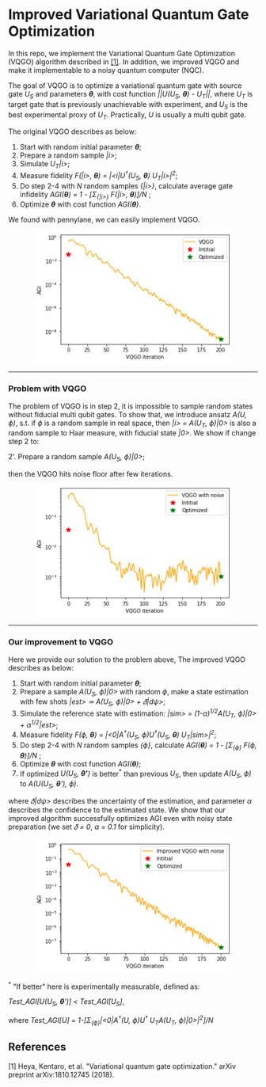 # Improved Variational Quantum Gate Optimization

In this repo, we implement the Variational Quantum Gate Optimization (VQGO) algorithm described in [[1]](#1). In addition, we improved VQGO and make it implementable to a noisy quantum computer (NQC).

The goal of VQGO is to optimize a variational quantum gate with source gate <em>U<sub>S</sub></em> and parameters <em>**θ**</em>, with cost function <em>||U(U<sub>S</sub>, **θ**) - U<sub>T</sub>||</em>, where <em>U<sub>T</sub></em> is target gate that is previously unachievable with experiment, and <em>U<sub>S</sub></em> is the best experimental proxy of <em>U<sub>T</sub></em>. Practically, <em>U</em> is usually a multi qubit gate.

The original VQGO describes as below:
1. Start with random initial parameter <em>**θ**</em>;
2. Prepare a random sample <em>|i></em>;
3. Simulate <em>U<sub>T</sub>|i></em>;
4. Measure fidelity  <em>F(|i>, **θ**) = |<i|U<sup>†</sup>(U<sub>S</sub>, **θ**) U<sub>T</sub>|i>|<sup>2</sup></em>;
5. Do step 2-4 with <em>N</em> random samples  <em>{|i>}</em>, calculate average gate infidelity <em>AGI(**θ**) = 1 - [Σ<sub>{|i>}</sub> F(|i>, **θ**)]/N </em>;
6. Optimize <em>**θ**</em> with cost function <em>AGI(**θ**)</em>.

We found with pennylane, we can easily implement VQGO.

<p align="center">
  <img alt="VQGO" src="https://github.com/Shangjie-Guo/Quantum-Self-Improvement/blob/main/illustration_figures/VQGO.png" width="400">
</p>

---
### Problem with VQGO
The problem of VQGO is in step 2, it is impossible to sample random states without fiducial multi qubit gates. To show that, we introduce ansatz <em>A(U, ϕ)</em>, s.t. if <em>ϕ</em> is a random sample in real space, then <em>|i> = A(U<sub>T</sub>, ϕ)|0></em> is also a random sample to Haar measure, with fiducial state <em>|0></em>. We show if change step 2 to:

2'. Prepare a random sample <em>A(U<sub>S</sub>, ϕ)|0></em>;

then the VQGO hits noise floor after few iterations.
<p align="center">
  <img alt="VQGO_noise" src="https://github.com/Shangjie-Guo/Quantum-Self-Improvement/blob/main/illustration_figures/VQGO_noise.png" width="400">
</p>

---
### Our improvement to VQGO
Here we provide our solution to the problem above, The improved VQGO describes as below:
1. Start with random initial parameter <em>**θ**</em>;
2. Prepare a sample <em>A(U<sub>S</sub>, ϕ)|0></em> with random <em>ϕ</em>, make a state estimation with few shots <em>|est> ≃ A(U<sub>S</sub>, ϕ)|0> + 𝛿|dψ></em>;
3. Simulate the reference state with estimation: <em>|sim> = (1-α)<sup>1/2</sup>A(U<sub>T</sub>, ϕ)|0> + α<sup>1/2</sup>|est></em>;
4. Measure fidelity <em>F(ϕ, **θ**) = |<0|A<sup>†</sup>(U<sub>S</sub>, ϕ)U<sup>†</sup>(U<sub>S</sub>, **θ**) U<sub>T</sub>|sim>|<sup>2</sup></em>;
5. Do step 2-4 with <em>N</em> random samples  <em>{ϕ}</em>, calculate <em>AGI(**θ**) = 1 - [Σ<sub>{ϕ}</sub> F(ϕ, **θ**)]/N </em>;
6. Optimize <em>**θ**</em> with cost function <em>AGI(**θ**)</em>;
7. If optimized <em>U(U<sub>S</sub>, **θ'**)</em> is better<sup>*</sup> than previous <em>U<sub>S</sub></em>, then update <em>A(U<sub>S</sub>, ϕ)</em> to <em>A(U(U<sub>S</sub>, **θ**'), ϕ)</em>.

where <em>𝛿|dψ></em> describes the uncertainty of the estimation, and parameter <em>α</em> describes the confidence to the estimated state. We show that our improved algorithm successfully optimizes AGI even with noisy state preparation (we set <em>𝛿 = 0</em>, <em>α = 0.1</em> for simplicity).

<p align="center">
  <img alt="VQGO_improve" src="https://github.com/Shangjie-Guo/Quantum-Self-Improvement/blob/main/illustration_figures/VQGO_improve.png" width="400">
</p>


<sup>*</sup> "If better" here is experimentally measurable, defined as: 

<em>Test_AGI[U(U<sub>S</sub>, **θ**')] < Test_AGI[U<sub>S</sub>]</em>,

where <em>Test_AGI[U] = 1-[Σ<sub>{ϕ}</sub>|<0|A<sup>†</sup>(U, ϕ)U<sup>†</sup> U<sub>T</sub>A(U<sub>T</sub>, ϕ)|0>|<sup>2</sup>]/N</em>

## References
<a id="1">[1]</a>
Heya, Kentaro, et al.
"Variational quantum gate optimization."
arXiv preprint arXiv:1810.12745 (2018).
